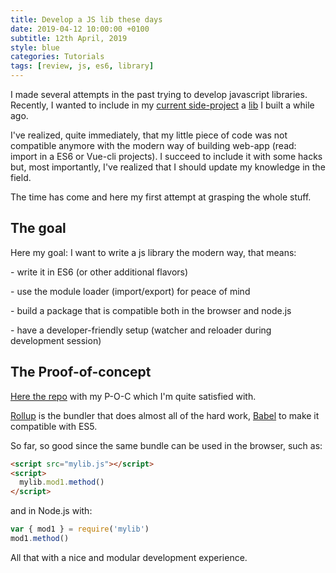 ```yaml
---
title: Develop a JS lib these days
date: 2019-04-12 10:00:00 +0100
subtitle: 12th April, 2019
style: blue
categories: Tutorials
tags: [review, js, es6, library]
---
```


I made several attempts in the past trying to develop javascript libraries. Recently, I wanted to include in my [current side-project](https://www.presenta.cc) a [lib](/blog/might-become-a-lib/) I built a while ago.

I've realized, quite immediately, that my little piece of code was not compatible anymore with the modern way of building web-app (read: import in a ES6 or Vue-cli projects). I succeed to include it with some hacks but, most importantly, I've realized that I should update my knowledge in the field.

The time has come and here my first attempt at grasping the whole stuff.

## The goal

Here my goal: I want to write a js library the modern way, that means:

\- write it in ES6 (or other additional flavors)

\- use the module loader (import/export) for peace of mind

\- build a package that is compatible both in the browser and node.js

\- have a developer-friendly setup (watcher and reloader during development session)

## The Proof-of-concept

[Here the repo](https://github.com/abusedmedia/how-to-dev-a-js-lib) with my P-O-C which I'm quite satisfied with.

[Rollup](https://rollupjs.org) is the bundler that does almost all of the hard work, [Babel](https://babeljs.io/) to make it compatible with ES5.

So far, so good since the same bundle can be used in the browser, such as:

```html
<script src="mylib.js"></script>
<script>
  mylib.mod1.method()
</script>
```

and in Node.js with:

```javascript
var { mod1 } = require('mylib')
mod1.method()
```

All that with a nice and modular development experience.


